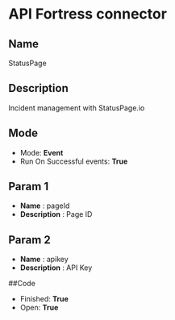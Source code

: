# API Fortress connector

## Name
StatusPage

## Description
Incident management with StatusPage.io

## Mode
* Mode: **Event**
* Run On Successful events: **True**

## Param 1
* **Name** : pageId
* **Description** : Page ID

## Param 2
* **Name** : apikey
* **Description** : API Key

##Code
* Finished: **True**
* Open: **True**
